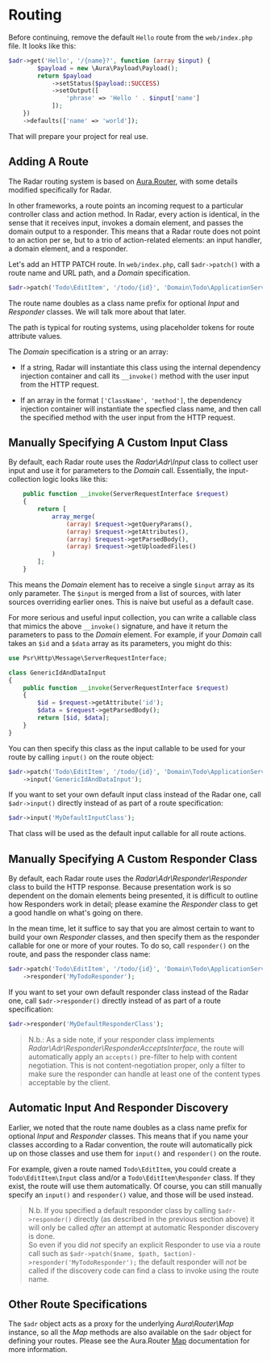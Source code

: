 # Routing

Before continuing, remove the default `Hello` route from the `web/index.php`
file. It looks like this:

```php
$adr->get('Hello', '/{name}?', function (array $input) {
        $payload = new \Aura\Payload\Payload();
        return $payload
            ->setStatus($payload::SUCCESS)
            ->setOutput([
                'phrase' => 'Hello ' . $input['name']
            ]);
    })
    ->defaults(['name' => 'world']);
```

That will prepare your project for real use.

## Adding A Route

The Radar routing system is based on
[Aura.Router](https://github.com/auraphp/Aura.Router), with some details
modified specifically for Radar.

In other frameworks, a route points an incoming request to a particular
controller class and action method. In Radar, every action is identical, in the
sense that it receives input, invokes a domain element, and passes the domain
output to a responder. This means that a Radar route does not point to an action
per se, but to a trio of action-related elements: an input handler, a domain
element, and a responder.

Let's add an HTTP PATCH route. In `web/index.php`, call `$adr->patch()` with a
route name and URL path, and a _Domain_ specification.

```php
$adr->patch('Todo\EditItem', '/todo/{id}', 'Domain\Todo\ApplicationService\EditItem');
```

The route name doubles as a class name prefix for optional _Input_ and
_Responder_ classes. We will talk more about that later.

The path is typical for routing systems, using placeholder tokens for route
attribute values.

The _Domain_ specification is a string or an array:

- If a string, Radar will instantiate this class using the internal dependency
injection container and call its `__invoke()` method with the user input from
the HTTP request.

- If an array in the format `['ClassName', 'method']`, the dependency injection
container will instantiate the specfied class name, and then call the specified
method with the user input from the HTTP request.

## Manually Specifying A Custom Input Class

By default, each Radar route uses the _Radar\Adr\Input_ class to collect user
input and use it for parameters to the _Domain_ call. Essentially, the input-collection
logic looks like this:

```php
    public function __invoke(ServerRequestInterface $request)
    {
        return [
            array_merge(
                (array) $request->getQueryParams(),
                (array) $request->getAttributes(),
                (array) $request->getParsedBody(),
                (array) $request->getUploadedFiles()
            )
        ];
    }
```

This means the _Domain_ element has to receive a single `$input` array as its
only parameter. The `$input` is merged from a list of sources, with later
sources overriding earlier ones. This is naive but useful as a default case.

For more serious and useful input collection,
you can write a callable class that mimics the above `__invoke()` signature, and have it
return the parameters to pass to the _Domain_ element. For example, if your
_Domain_ call takes an `$id` and a `$data` array as its parameters, you might do this:

```php
use Psr\Http\Message\ServerRequestInterface;

class GenericIdAndDataInput
{
    public function __invoke(ServerRequestInterface $request)
    {
        $id = $request->getAttribute('id');
        $data = $request->getParsedBody();
        return [$id, $data];
    }
}
```

You can then specify this class as the input callable to be used for your route
by calling `input()` on the route object:

```php
$adr->patch('Todo\EditItem', '/todo/{id}', 'Domain\Todo\ApplicationService\EditItem')
    ->input('GenericIdAndDataInput');
```

If you want to set your own default input class instead of the Radar one,
call `$adr->input()` directly instead of as part of a route specification:

```php
$adr->input('MyDefaultInputClass');
```

That class will be used as the default input callable for all route actions.

## Manually Specifying A Custom Responder Class

By default, each Radar route uses the _Radar\Adr\Responder\Responder_ class to
build the HTTP response. Because presentation work is so dependent on the
domain elements being presented, it is difficult to outline how Responders work
in detail; please examine the _Responder_ class to get a good handle on what's
going on there.

In the mean time, let it suffice to say that you are almost certain to want to
build your own _Responder_ classes, and then specify them as the responder callable
for one or more of your routes. To
do so, call `responder()` on the route, and pass the responder class name:

```php
$adr->patch('Todo\EditItem', '/todo/{id}', 'Domain\Todo\ApplicationService\EditItem')
    ->responder('MyTodoResponder');
```


If you want to set your own default responder class instead of the Radar one,
call `$adr->responder()` directly instead of as part of a route specification:

```php
$adr->responder('MyDefaultResponderClass');
```

> N.b.: As a side note, if your responder class implements
> _Radar\Adr\Responder\ResponderAcceptsInterface_, the route will automatically
> apply an `accepts()` pre-filter to help with content negotiation. This is not
> content-negotiation proper, only a filter to make sure the responder can handle
> at least one of the content types acceptable by the client.

## Automatic Input And Responder Discovery

Earlier, we noted that the route name doubles as a class name prefix for
optional _Input_ and _Responder_ classes. This means that if you name your
classes according to a Radar convention, the route will automatically pick up on
those classes and use them for `input()` and `responder()` on the route.

For example, given a route named `Todo\EditItem`, you could create a
`Todo\EditItem\Input` class and/or a `Todo\EditItem\Responder` class. If they
exist, the route will use them automatically. Of course, you can still manually
specify an `input()` and `responder()` value, and those will be used instead.

> N.b. If you specified a default responder class by calling `$adr->responder()` directly 
> (as described in the previous section above) it will only be called _after_ an attempt at 
> automatic Responder discovery is done.  
> So even if you did _not_ specify an explicit Responder to use via a route call such as 
> `$adr->patch($name, $path, $action)->responder('MyTodoResponder');`
> the default responder will _not_ be called if the discovery code can find a class to 
> invoke using the route name.



## Other Route Specifications

The `$adr` object acts as a proxy for the underlying _Aura\Router\Map_ instance,
so all the _Map_ methods are also available on the `$adr` object for defining
your routes. Please see the Aura.Router
[Map](https://github.com/auraphp/Aura.Router/blob/3.x/docs/index.md)
documentation for more information.
